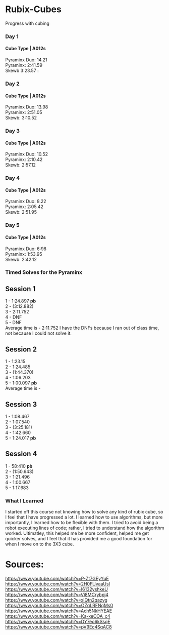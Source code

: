 # Rubix-Cubes
Progress with cubing 

### Day 1 
#### Cube Type | A012s  
Pyraminx Duo: 14.21 <br>
Pyraminx: 2:41.59 <br>
Skewb 3:23.57 :


### Day 2 
#### Cube Type | A012s  
Pyraminx Duo: 13.98 <br>
Pyraminx: 2:51.05 <br>
Skewb: 3:10.52

### Day 3 
#### Cube Type | A012s 
Pyraminx Duo: 10.52 <br>
Pyraminx: 2:10.42 <br> 
Skewb: 2:57.12

### Day 4 
#### Cube Type | A012s 
Pyraminx Duo: 8.22 <br>
Pyraminx: 2:05.42  <br>
Skewb: 2:51.95

### Day 5 
#### Cube Type | A012s  
Pyraminx Duo: 6:98 <br>
Pyraminx: 1:53.95 <br>
Skewb: 2:42.12 

### Timed Solves for the Pyraminx 
## Session 1
1 - 1:24.897 **pb** <br>
2 - (3:12.882)  <br>
3 - 2:11.752 <br>
4 - DNF <br>
5 - DNF <br> 
Average time is - 2:11.752 
I have the DNFs because I ran out of class time, not because I could not solve it. 

## Session 2 
1 - 1:23.15 <br>
2 - 1:24.485 <br>
3 - (1:44.370) <br> 
4 - 1:06.203 <br> 
5 - 1:00.097 **pb** <br> 
Average time is - 
## Session 3 
1 - 1:08.467 <br>
2 - 1:07.540 <br>
3 - (3:25.181) <br> 
4 - 1:42.660 <br> 
5 - 1:24.017 **pb** <br> 
## Session 4
1 - 58:410 **pb** <br>
2 - (1:50.643) <br>
3 - 1:21.496 <br> 
4 - 1:00.667 <br> 
5 - 1:17.683 <br>

### What I Learned 
I started off this course not knowing how to solve any kind of rubix cube, so I feel that I have progressed a lot. I learned how to use algorithms, but more importantly, I learned how to be flexible with them. I tried to avoid being a robot executing lines of code; rather, I tried to understand how the algorithm worked. Ultimatley, this helped me be more confident, helped me get quicker solves, and I feel that it has provided me a good foundation for when I move on to the 3X3 cube. 

# Sources: 
https://www.youtube.com/watch?v=P-Zt7GEyYuE <br>
https://www.youtube.com/watch?v=2H0FUvaaUsI <br> 
https://www.youtube.com/watch?v=I6132yshkeU <br> 
https://www.youtube.com/watch?v=Vi8MCrybpj4 <br> 
https://www.youtube.com/watch?v=xIQtn2qazvg <br> 
https://www.youtube.com/watch?v=OZqLRFNqMs0 <br> 
https://www.youtube.com/watch?v=Ach5NkHYEAE <br> 
https://www.youtube.com/watch?v=Ka-xeCOA_c4 <br> 
https://www.youtube.com/watch?v=DY7eo6kSsqE <br> 
https://www.youtube.com/watch?v=pV9Ec4SqAC8 <br>
